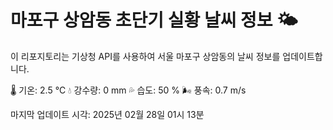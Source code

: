 
# 마포구 상암동 초단기 실황 날씨 정보 🌤️

이 리포지토리는 기상청 API를 사용하여 서울 마포구 상암동의 날씨 정보를 업데이트합니다. 

🌡️ 기온: 2.5 ℃
💧 강수량: 0 mm
💦 습도: 50 %
🌬️ 풍속: 0.7 m/s

마지막 업데이트 시각: 2025년 02월 28일 01시 13분    
